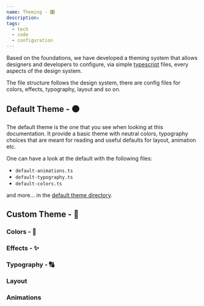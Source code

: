 ```yaml
---
name: Theming - 🎛
description:
tags:
  - tech
  - code
  - configuration
---
```


<DocHeader props={props}/>

Based on the foundations, we have developed a theming system that allows
designers and developers to configure, via simple
[typescript](https://www.typescriptlang.org/) files, every aspects of the design
system.

The file structure follows the design system, there are config files for colors,
effects, typography, layout and so on.

## Default Theme - ⚫️

The default theme is the one that you see when looking at this documentation. It
provide a basic theme with neutral colors, typography choices that are meant for
reading and useful defaults for layout, animation etc.

One can have a look at the default with the following files:

- `default-animations.ts`
- `default-typography.ts`
- `default-colors.ts`

and more... in the
[default theme directory](https://github.com/newrade/newrade/tree/master/packages/core-react-ui/src/design-system).

## Custom Theme - 🔵

### Colors - 🌈

### Effects - ✨

### Typography - 🔠

### Layout

### Animations
